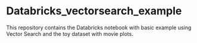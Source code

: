 # Databricks_vectorsearch_example
This repository contains the Databricks notebook with basic example using Vector Search and the toy dataset with movie plots.